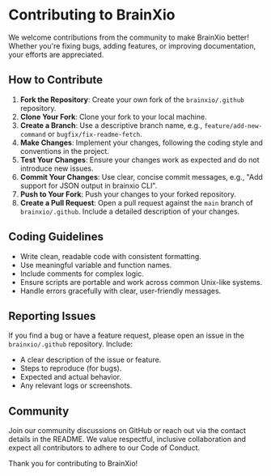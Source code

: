 # Contributing to BrainXio

We welcome contributions from the community to make BrainXio better! Whether you're fixing bugs, adding features, or improving documentation, your efforts are appreciated.

## How to Contribute

1. **Fork the Repository**: Create your own fork of the `brainxio/.github` repository.
2. **Clone Your Fork**: Clone your fork to your local machine.
3. **Create a Branch**: Use a descriptive branch name, e.g., `feature/add-new-command` or `bugfix/fix-readme-fetch`.
4. **Make Changes**: Implement your changes, following the coding style and conventions in the project.
5. **Test Your Changes**: Ensure your changes work as expected and do not introduce new issues.
6. **Commit Your Changes**: Use clear, concise commit messages, e.g., "Add support for JSON output in brainxio CLI".
7. **Push to Your Fork**: Push your changes to your forked repository.
8. **Create a Pull Request**: Open a pull request against the `main` branch of `brainxio/.github`. Include a detailed description of your changes.

## Coding Guidelines

- Write clean, readable code with consistent formatting.
- Use meaningful variable and function names.
- Include comments for complex logic.
- Ensure scripts are portable and work across common Unix-like systems.
- Handle errors gracefully with clear, user-friendly messages.

## Reporting Issues

If you find a bug or have a feature request, please open an issue in the `brainxio/.github` repository. Include:

- A clear description of the issue or feature.
- Steps to reproduce (for bugs).
- Expected and actual behavior.
- Any relevant logs or screenshots.

## Community

Join our community discussions on GitHub or reach out via the contact details in the README. We value respectful, inclusive collaboration and expect all contributors to adhere to our Code of Conduct.

Thank you for contributing to BrainXio!